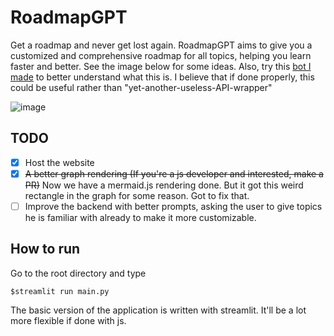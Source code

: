 # RoadmapGPT
Get a roadmap and never get lost again. RoadmapGPT aims to give you a customized and comprehensive roadmap for all topics, helping you learn faster and better. See the image below for some ideas. Also, try this [bot I made](https://poe.com/Roadmap) to better understand what this is. I believe that if done properly, this could be useful rather than "yet-another-useless-API-wrapper"

![image](https://github.com/robinroy03/RoadmapGPT/assets/115863770/1a39d6f0-54fe-4cd2-9cf6-0188d135d0b2)

## TODO

- [X] Host the website 
- [X] ~~A better graph rendering (If you're a js developer and interested, make a PR)~~ 
Now we have a mermaid.js rendering done. But it got this weird rectangle in the graph for some reason. Got to fix that.
- [ ] Improve the backend with better prompts, asking the user to give topics he is familiar with already to make it more customizable.

## How to run

Go to the root directory and type 
```
$streamlit run main.py
```

The basic version of the application is written with streamlit. It'll be a lot more flexible if done with js.

